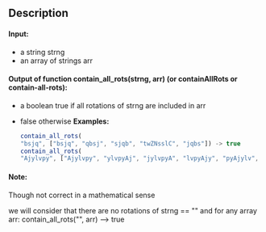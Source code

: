 ## Description

#### Input:

- a string strng
- an array of strings arr

#### Output of function contain_all_rots(strng, arr) (or containAllRots or contain-all-rots):

- a boolean true if all rotations of strng are included in arr
- false otherwise
  **Examples:**

  ```ts
  contain_all_rots(
  "bsjq", ["bsjq", "qbsj", "sjqb", "twZNsslC", "jqbs"]) -> true
  contain_all_rots(
  "Ajylvpy", ["Ajylvpy", "ylvpyAj", "jylvpyA", "lvpyAjy", "pyAjylv", "vpyAjyl", "ipywee"]) -> false)
  ```

#### Note:

Though not correct in a mathematical sense

we will consider that there are no rotations of strng == ""
and for any array arr: contain_all_rots("", arr) --> true
